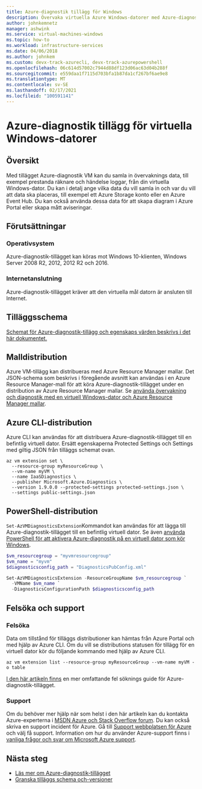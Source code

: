```yaml
---
title: Azure-diagnostik tillägg för Windows
description: Övervaka virtuella Azure Windows-datorer med Azure-diagnostik-tillägget
author: johnkemnetz
manager: ashwink
ms.service: virtual-machines-windows
ms.topic: how-to
ms.workload: infrastructure-services
ms.date: 04/06/2018
ms.author: johnkem
ms.custom: devx-track-azurecli, devx-track-azurepowershell
ms.openlocfilehash: 06c614d57002c7944d88df123d06ac63d04b288f
ms.sourcegitcommit: e559daa1f7115d703bfa1b87da1cf267bf6ae9e8
ms.translationtype: MT
ms.contentlocale: sv-SE
ms.lasthandoff: 02/17/2021
ms.locfileid: "100591141"
---
```

# <a name="azure-diagnostics-extension-for-windows-vms"></a>Azure-diagnostik tillägg för virtuella Windows-datorer

## <a name="overview"></a>Översikt

Med tillägget Azure-diagnostik VM kan du samla in övervaknings data, till exempel prestanda räknare och händelse loggar, från din virtuella Windows-dator. Du kan i detalj ange vilka data du vill samla in och var du vill att data ska placeras, till exempel ett Azure Storage konto eller en Azure Event Hub. Du kan också använda dessa data för att skapa diagram i Azure Portal eller skapa mått aviseringar.

## <a name="prerequisites"></a>Förutsättningar

### <a name="operating-system"></a>Operativsystem

Azure-diagnostik-tillägget kan köras mot Windows 10-klienten, Windows Server 2008 R2, 2012, 2012 R2 och 2016.

### <a name="internet-connectivity"></a>Internetanslutning

Azure-diagnostik-tillägget kräver att den virtuella mål datorn är ansluten till Internet. 

## <a name="extension-schema"></a>Tilläggsschema

[Schemat för Azure-diagnostik-tillägg och egenskaps värden beskrivs i det här dokumentet.](../../azure-monitor/agents/diagnostics-extension-schema-windows.md)

## <a name="template-deployment"></a>Malldistribution

Azure VM-tillägg kan distribueras med Azure Resource Manager mallar. Det JSON-schema som beskrivs i föregående avsnitt kan användas i en Azure Resource Manager-mall för att köra Azure-diagnostik-tillägget under en distribution av Azure Resource Manager mallar. Se [använda övervakning och diagnostik med en virtuell Windows-dator och Azure Resource Manager mallar](../extensions/diagnostics-template.md).

## <a name="azure-cli-deployment"></a>Azure CLI-distribution

Azure CLI kan användas för att distribuera Azure-diagnostik-tillägget till en befintlig virtuell dator. Ersätt egenskaperna Protected Settings och Settings med giltig JSON från tilläggs schemat ovan. 

```azurecli
az vm extension set \
  --resource-group myResourceGroup \
  --vm-name myVM \
  --name IaaSDiagnostics \
  --publisher Microsoft.Azure.Diagnostics \
  --version 1.9.0.0 --protected-settings protected-settings.json \
  --settings public-settings.json 
```

## <a name="powershell-deployment"></a>PowerShell-distribution

`Set-AzVMDiagnosticsExtension`Kommandot kan användas för att lägga till Azure-diagnostik-tillägget till en befintlig virtuell dator. Se även [använda PowerShell för att aktivera Azure-diagnostik på en virtuell dator som kör Windows](../extensions/diagnostics-windows.md).

 


```powershell
$vm_resourcegroup = "myvmresourcegroup"
$vm_name = "myvm"
$diagnosticsconfig_path = "DiagnosticsPubConfig.xml"

Set-AzVMDiagnosticsExtension -ResourceGroupName $vm_resourcegroup `
  -VMName $vm_name `
  -DiagnosticsConfigurationPath $diagnosticsconfig_path
```

## <a name="troubleshoot-and-support"></a>Felsöka och support

### <a name="troubleshoot"></a>Felsöka

Data om tillstånd för tilläggs distributioner kan hämtas från Azure Portal och med hjälp av Azure CLI. Om du vill se distributions statusen för tillägg för en virtuell dator kör du följande kommando med hjälp av Azure CLI.

```azurecli
az vm extension list --resource-group myResourceGroup --vm-name myVM -o table
```

[I den här artikeln finns](../../azure-monitor/agents/diagnostics-extension-troubleshooting.md) en mer omfattande fel söknings guide för Azure-diagnostik-tillägget.

### <a name="support"></a>Support

Om du behöver mer hjälp när som helst i den här artikeln kan du kontakta Azure-experterna i [MSDN Azure och Stack Overflow forum](https://azure.microsoft.com/support/forums/). Du kan också skriva en support incident för Azure. Gå till [Support webbplatsen för Azure](https://azure.microsoft.com/support/options/) och välj få support. Information om hur du använder Azure-support finns i [vanliga frågor och svar om Microsoft Azure support](https://azure.microsoft.com/support/faq/).

## <a name="next-steps"></a>Nästa steg
* [Läs mer om Azure-diagnostik-tillägget](../../azure-monitor/agents/diagnostics-extension-overview.md)
* [Granska tilläggs schema och-versioner](../../azure-monitor/agents/diagnostics-extension-schema-windows.md)
